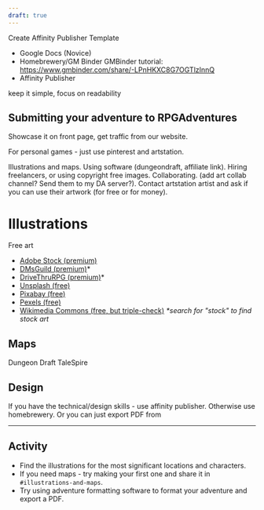 ```yaml
---
draft: true
---
```


Create Affinity Publisher Template

- Google Docs (Novice)
- Homebrewery/GM Binder
GMBinder tutorial: https://www.gmbinder.com/share/-LPnHKXC8G7OGTlzInnQ
- Affinity Publisher

keep it simple, focus on readability

## Submitting your adventure to RPGAdventures
Showcase it on front page, get traffic from our website.


For personal games - just use pinterest and artstation.

Illustrations and maps. Using software (dungeondraft, affiliate link). Hiring freelancers, or using copyright free images. Collaborating. (add art collab channel? Send them to my DA server?).
Contact artstation artist and ask if you can use their artwork (for free or for money).


# Illustrations
Free art
-   [Adobe Stock (premium)](https://stock.adobe.com/)
-   [DMsGuild (premium)](https://www.dmsguild.com/)*
-   [DriveThruRPG (premium)](https://www.drivethrurpg.com/)*
-   [Unsplash (free)](https://unsplash.com/)
-   [Pixabay (free)](https://pixabay.com/en/)
-   [Pexels (free)](https://www.pexels.com/)
-   [Wikimedia Commons (free, but triple-check)](https://commons.wikimedia.org/wiki/Main_Page)
_*search for "stock" to find stock art_


## Maps
Dungeon Draft
TaleSpire

## Design
If you have the technical/design skills - use affinity publisher.
Otherwise use homebrewery.
Or you can just export PDF from 

---

## Activity
- Find the illustrations for the most significant locations and characters.
- If you need maps - try making your first one and share it in `#illustrations-and-maps`.
- Try using adventure formatting software to format your adventure and export a PDF.